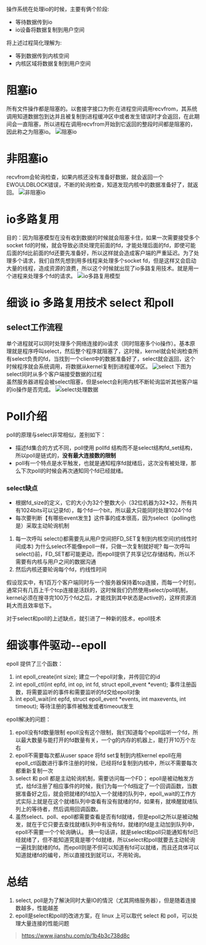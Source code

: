 操作系统在处理io的时候，主要有俩个阶段:
- 等待数据传到io
- io设备将数据复制到用户空间

将上述过程简化理解为:
- 等到数据传到内核空间
- 内核区域将数据复制到用户空间

# 阻塞io
所有文件操作都是阻塞的。以套接字接口为例:在进程空间调用recvfrom，其系统调用知道数据包到达并且被复制到进程缓冲区中或者发生错误时才会返回，在此期间会一直阻塞，所以进程在调用recvfrom开始到它返回的整段时间都是阻塞的，因此称之为阻塞io。
![阻塞io](../images/阻塞io.png)

# 非阻塞io
recvfrom会轮询检查，如果内核还没有准备好数据，就会返回一个EWOULDBLOCK错误，不断的轮询检查，知道发现内核中的数据准备好了，就返回。
![非阻塞io](../images/非阻塞io.png)

# io多路复用
目的：因为阻塞模型在没有收到数据的时候就会阻塞卡住，如果一次需要接受多个socket fd的时候，就会导致必须处理完前面的fd，才能处理后面的fd，即使可能后面的fd比前面的fd还要先准备好，所以这样就会造成客户端的严重延迟。为了处理多个请求，我们自然先想到用多线程来处理多个socket fd，但是这样又会启动大量的线程，造成资源的浪费，所以这个时候就出现了io多路复用技术。就是用一个进程来处理多个fd的请求。
![io多路复用模型](../images/io多路复用模型.png)

# 细谈 io 多路复用技术 select 和poll
## select工作流程
单个进程就可以同时处理多个网络连接的io请求（同时阻塞多个io操作）。基本原理就是程序呼叫select，然后整个程序就阻塞了，这时候，kernel就会轮询检查所有select负责的fd，当找到一个client中的数据准备好了，select就会返回，这个时候程序就会系统调用，将数据从kernel复制到进程缓冲区。
![select](../images/select.png)
下图为select同时从多个客户端接受数据的过程   
虽然服务器进程会被select阻塞，但是select会利用内核不断轮询监听其他客户端的io操作是否完成。
![select处理数据](../images/select处理数据.png)

# Poll介绍
poll的原理与select非常相似，差别如下：
- 描述fd集合的方式不同，poll使用 pollfd 结构而不是select结构fd_set结构，所以poll是链式的，**没有最大连接数的限制**
- poll有一个特点是水平触发，也就是通知程序fd就绪后，这次没有被处理，那么下次poll的时候会再次通知同个fd已经就绪。

### select缺点

- 根据fd_size的定义，它的大小为32个整数大小（32位机器为32*32，所有共有1024bits可以记录fd），每个fd一个bit，所以最大只能同时处理1024个fd
- 每次要判断【有哪些event发生】这件事的成本很高，因为select（polling也是）采取主动轮询机制

1. 每一次呼叫 select()都需要先从用户空间把FD_SET复制到内核空间(约线性时间成本)
为什么select不能像epoll一样，只做一次复制就好呢?
每一次呼叫select()前，FD_SET都可能更动，而epoll提供了共享记忆存储结构，所以不需要有内核与用户之间的数据沟通
2. 然后内核还要轮询每个fd，约线性时间

假设现实中，有1百万个客户端同时与一个服务器保持着tcp连接，而每一个时刻，通常只有几百上千个tcp连接是活跃的，这时候我们仍然使用select/poll机制，kernel必须在搜寻完100万个fd之后，才能找到其中状态是active的，这样资源消耗大而且效率低下。

对于select和poll的上述缺点，就引进了一种新的技术，epoll技术

# 细谈事件驱动--epoll
epoll 提供了三个函数：
1. int epoll_create(int size);
建立一个epoll对象，并传回它的id
2. int epoll_ctl(int epfd, int op, int fd, struct epoll_event \*event);
事件注册函数，将需要监听的事件和需要监听的fd交给epoll对象
3. int epoll_wait(int epfd, struct epoll_event \*events, int maxevents, int timeout);
等待注册的事件被触发或者timeout发生

epoll解决的问题：
1. epoll没有fd数量限制
epoll没有这个限制，我们知道每个epoll监听一个fd，所以最大数量与能打开的fd数量有关，一个g的内存的机器上，能打开10万个左右
2. epoll不需要每次都从user space 将fd set复制到内核kernel
epoll在用epoll_ctl函数进行事件注册的时候，已经将fd复制到内核中，所以不需要每次都重新复制一次
3. select 和 poll 都是主动轮询机制，需要访问每一个FD；
epoll是被动触发方式，给fd注册了相应事件的时候，我们为每一个fd指定了一个回调函数，当数据准备好之后，就会把就绪的fd加入一个就绪的队列中，epoll_wait的工作方式实际上就是在这个就绪队列中查看有没有就绪的fd，如果有，就唤醒就绪队列上的等待者，然后调用回调函数。
4. 虽然select、poll、epoll都需要查看是否有fd就绪，但是epoll之所以是被动触发，就在于它只要去查找就绪队列中有没有fd，就绪的fd是主动加到队列中，epoll不需要一个个轮询确认。
换一句话讲，就是select和poll只能通知有fd已经就绪了，但不能知道究竟是哪个fd就绪，所以select和poll就要去主动轮询一遍找到就绪的fd。而epoll则是不但可以知道有fd可以就绪，而且还具体可以知道就绪fd的编号，所以直接找到就可以，不用轮询。
# 总结
1. select, poll是为了解決同时大量IO的情況（尤其网络服务器），但是随着连接数越多，性能越差
2. epoll是select和poll的改进方案，在 linux 上可以取代 select 和 poll，可以处理大量连接的性能问题
>https://www.jianshu.com/p/1b4b3c738d8c
